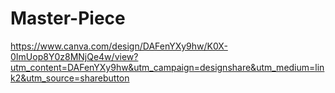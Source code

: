 # Master-Piece
https://www.canva.com/design/DAFenYXy9hw/K0X-0ImUop8Y0z8MNjQe4w/view?utm_content=DAFenYXy9hw&utm_campaign=designshare&utm_medium=link2&utm_source=sharebutton
